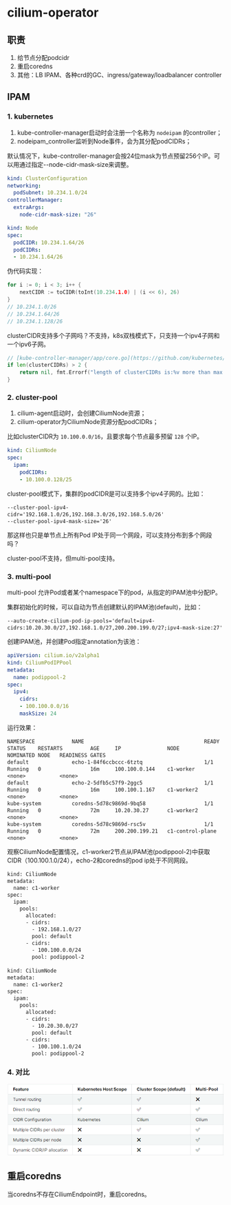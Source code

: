 # cilium-operator

## 职责

1. 给节点分配podcidr
2. 重启coredns
3. 其他：LB IPAM、各种crd的GC、ingress/gateway/loadbalancer controller

## IPAM

### 1. kubernetes

1. kube-controller-manager启动时会注册一个名称为 `nodeipam` 的controller；
2. nodeipam_controller监听到Node事件，会为其分配podCIDRs；

默认情况下，kube-controller-manager会按24位mask为节点预留256个IP。可以用通过指定--node-cidr-mask-size来调整。

```yaml
kind: ClusterConfiguration
networking:
  podSubnet: 10.234.1.0/24
controllerManager:
  extraArgs:
    node-cidr-mask-size: "26"
```

```yaml
kind: Node
spec:
  podCIDR: 10.234.1.64/26
  podCIDRs:
  - 10.234.1.64/26
```

伪代码实现：

```go
for i := 0; i < 3; i++ {
    nextCIDR := toCIDR(toInt(10.234.1.0) | (i << 6), 26)
}
// 10.234.1.0/26
// 10.234.1.64/26
// 10.234.1.128/26
```

clusterCIDR支持多个子网吗？不支持，k8s双栈模式下，只支持一个ipv4子网和一个ipv6子网。

```go
// [kube-controller-manager/app/core.go](https://github.com/kubernetes/kubernetes/blob/master/cmd/kube-controller-manager/app/core.go#L809)
if len(clusterCIDRs) > 2 {
    return nil, fmt.Errorf("length of clusterCIDRs is:%v more than max allowed of 2", len(clusterCIDRs))
}
```

### 2. cluster-pool

1. cilium-agent启动时，会创建CiliumNode资源；
2. cilium-operator为CiliumNode资源分配podCIDRs；

比如clusterCIDR为 `10.100.0.0/16`，且要求每个节点最多预留 `128` 个IP。

```yaml
kind: CiliumNode
spec:
  ipam:
    podCIDRs:
    - 10.100.0.128/25
```

cluster-pool模式下，集群的podCIDR是可以支持多个ipv4子网的。比如：

```
--cluster-pool-ipv4-cidr='192.168.1.0/26,192.168.3.0/26,192.168.5.0/26'
--cluster-pool-ipv4-mask-size='26'
```

那这样也只是单节点上所有Pod IP处于同一个网段，可以支持分布到多个网段吗？

cluster-pool不支持，但multi-pool支持。

### 3. multi-pool

multi-pool 允许Pod或者某个namespace下的pod，从指定的IPAM池中分配IP。

集群初始化的时候，可以自动为节点创建默认的IPAM池(default)，比如：

```
--auto-create-cilium-pod-ip-pools='default=ipv4-cidrs:10.20.30.0/27,192.168.1.0/27,200.200.199.0/27;ipv4-mask-size:27'
```

创建IPAM池，并创建Pod指定annotation为该池：

```yaml
apiVersion: cilium.io/v2alpha1
kind: CiliumPodIPPool
metadata:
  name: podippool-2
spec:
  ipv4:
    cidrs:
    - 100.100.0.0/16
    maskSize: 24
```

运行效果：
```
NAMESPACE            NAME                                       READY   STATUS    RESTARTS         AGE     IP               NODE               NOMINATED NODE   READINESS GATES
default              echo-1-84f6ccbccc-6tztq                    1/1     Running   0                16m     100.100.0.144    c1-worker          <none>           <none>
default              echo-2-5dfb5c57f9-2ggc5                    1/1     Running   0                16m     100.100.1.167    c1-worker2         <none>           <none>
kube-system          coredns-5d78c9869d-9bq58                   1/1     Running   0                72m     10.20.30.27      c1-worker2         <none>           <none>
kube-system          coredns-5d78c9869d-rsc5v                   1/1     Running   0                72m     200.200.199.21   c1-control-plane   <none>           <none>
```

观察CiliumNode配置情况，c1-worker2节点从IPAM池(podippool-2)中获取CIDR（100.100.1.0/24），echo-2和coredns的pod ip处于不同网段。

```
kind: CiliumNode
metadata:
  name: c1-worker
spec:
  ipam:
    pools:
      allocated:
      - cidrs:
        - 192.168.1.0/27
        pool: default
      - cidrs:
        - 100.100.0.0/24
        pool: podippool-2

kind: CiliumNode
metadata:
  name: c1-worker2
spec:
  ipam:
    pools:
      allocated:
      - cidrs:
        - 10.20.30.0/27
        pool: default
      - cidrs:
        - 100.100.1.0/24
        pool: podippool-2
```

### 4. 对比

![cilium](images/cilium-ipam.png)

## 重启coredns

当coredns不存在CiliumEndpoint时，重启coredns。
